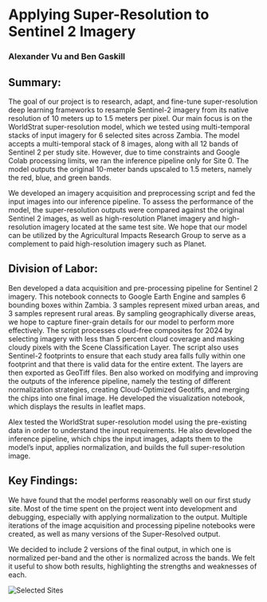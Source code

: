 # Applying Super-Resolution to Sentinel 2 Imagery
### Alexander Vu and Ben Gaskill

## Summary:
The goal of our project is to research, adapt, and fine-tune super-resolution deep learning frameworks to resample Sentinel-2 imagery from its native resolution of 10 meters up to 1.5 meters per pixel. Our main focus is on the WorldStrat super-resolution model, which we tested using multi-temporal stacks of input imagery for 6 selected sites across Zambia. The model accepts a multi-temporal stack of 8 images, along with all 12 bands of Sentinel 2 per study site. However, due to time constraints and Google Colab processing limits, we ran the inference pipeline only for Site 0. The model outputs the original 10-meter bands upscaled to 1.5 meters, namely the red, blue, and green bands.

We developed an imagery acquisition and preprocessing script and fed the input images into our inference pipeline. To assess the performance of the model, the super-resolution outputs were compared against the original Sentinel 2 images, as well as high-resolution Planet imagery and high-resolution imagery located at the same test site. We hope that our model can be utilized by the Agricultural Impacts Research Group to serve as a complement to paid high-resolution imagery such as Planet.  

## Division of Labor:
Ben developed a data acquisition and pre-processing pipeline for Sentinel 2 imagery. This notebook connects to Google Earth Engine and samples 6 bounding boxes within Zambia. 3 samples represent mixed urban areas, and 3 samples represent rural areas. By sampling geographically diverse areas, we hope to capture finer-grain details for our model to perform more effectively. The script processes cloud-free composites for 2024 by selecting imagery with less than 5 percent cloud coverage and masking cloudy pixels with the Scene Classification Layer. The script also uses Sentinel-2 footprints to ensure that each study area falls fully within one footprint and that there is valid data for the entire extent. The layers are then exported as GeoTiff files. Ben also worked on modifying and improving the outputs of the inference pipeline, namely the testing of different normalization strategies, creating Cloud-Optimized Geotiffs, and merging the chips into one final image. He developed the visualization notebook, which displays the results in leaflet maps.

Alex tested the WorldStrat super-resolution model using the pre-existing data in order to understand the input requirements. He also developed the inference pipeline, which chips the input images, adapts them to the model’s input, applies normalization, and builds the full super-resolution image.  

## Key Findings:  
We have found that the model performs reasonably well on our first study site. Most of the time spent on the project went into development and debugging, especially with applying normalization to the output. Multiple iterations of the image acquisition and processing pipeline notebooks were created, as well as many versions of the Super-Resolved output.

We decided to include 2 versions of the final output, in which one is normalized per-band and the other is normalized across the bands. We felt it useful to show both results, highlighting the strengths and weaknesses of each.

![Selected Sites](Resources/SelectedSites.png)



